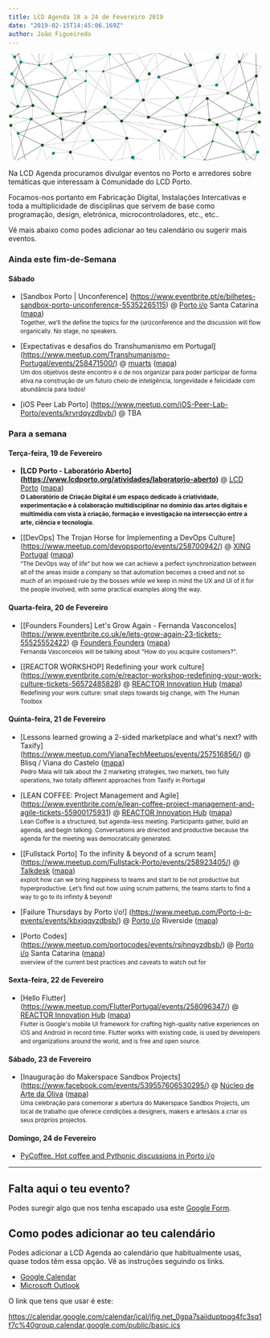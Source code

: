 ```yaml
---
title: LCD Agenda 18 a 24 de Fevereiro 2019
date: "2019-02-15T14:45:06.169Z"
author: João Figueiredo
---
```


<img src="connections.jpg" /><br />


Na LCD Agenda procuramos divulgar eventos no Porto e arredores sobre temáticas que interessam à Comunidade do LCD Porto.

Focamos-nos portanto em Fabricação Digital, Instalações Intercativas e toda a multiplicidade de disciplinas que servem de base como programação, design, eletrónica, microcontroladores, etc., etc..

Vê mais abaixo como podes adicionar ao teu calendário ou sugerir mais eventos.



### Ainda este fim-de-Semana


#### Sábado

* [Sandbox Porto | Unconference]
(https://www.eventbrite.pt/e/bilhetes-sandbox-porto-unconference-55352265115)
@ [Porto i/o](http://porto.io/) Santa Catarina
([mapa](https://goo.gl/maps/psfyAW9T3nF2))
<br /><small>
Together, we’ll the define the topics for the (un)conference and the discussion will flow organically. No stage, no speakers.
</small>

* [Expectativas e desafios do Transhumanismo em Portugal]
(https://www.meetup.com/Transhumanismo-Portugal/events/258471500/)
@ [muarts](https://muarts.tech/)
([mapa](https://goo.gl/maps/aMPj2XJJQYG2))
<br /><small>
Um dos objetivos deste encontro é o de nos organizar para poder participar de forma ativa na construção de um futuro cheio de inteligência, longevidade e felicidade com abundância para todos!
</small>

* [iOS Peer Lab Porto]
(https://www.meetup.com/iOS-Peer-Lab-Porto/events/krvrdqyzdbvb/)
@ TBA


### Para a semana


#### Terça-feira, 19 de Fevereiro

* **[LCD Porto - Laboratório Aberto]
(https://www.lcdporto.org/atividades/laboratorio-aberto)**
@ [LCD Porto](https://lcdporto.org/)
([mapa](https://goo.gl/maps/A65zj4ZXTrp))
<br /><small>
**O Laboratório de Criação Digital é um espaço dedicado à criatividade, experimentação e à colaboração multidisciplinar no domínio das artes digitais e multimédia com vista à criação, formação e investigação na intersecção entre a arte, ciência e tecnologia.**
</small>

* [[DevOps] The Trojan Horse for Implementing a DevOps Culture]
(https://www.meetup.com/devopsporto/events/258700942/)
@ [XING Portugal](https://corporate.xing.com/en/)
([mapa](https://goo.gl/maps/ZfQi1Jr3Ecp))
<br /><small>
“The DevOps way of life” but how we can achieve a perfect synchronization between all of the areas inside a company so that automation becomes a creed and not so much of an imposed rule by the bosses while we keep in mind the UX and UI of it for the people involved, with some practical examples along the way.
</small>


#### Quarta-feira, 20 de Fevereiro

* [[Founders Founders] Let's Grow Again - Fernanda Vasconcelos]
(https://www.eventbrite.co.uk/e/lets-grow-again-23-tickets-55525552422)
@ [Founders Founders](http://www.founders-founders.com/)
([mapa](https://maps.google.com/?cid=3857852217621409279))
<br /><small>
Fernanda Vasconcelos will be talking about "How do you acquire customers?".
</small>

* [[REACTOR WORKSHOP] Redefining your work culture]
(https://www.eventbrite.com/e/reactor-workshop-redefining-your-work-culture-tickets-56572485828)
@ [REACTOR Innovation Hub](https://reactorhub.io/)
([mapa](https://goo.gl/maps/jHDyounA2Ds))
<br /><small>
Redefining your work culture: small steps towards big change, with The Human Toolbox
</small>


#### Quinta-feira, 21 de Fevereiro

* [Lessons learned growing a 2-sided marketplace and what's next? with Taxify]
(https://www.meetup.com/VianaTechMeetups/events/257516856/)
@ Blisq / Viana do Castelo
([mapa](https://goo.gl/maps/xXGNv1PMf1L2))
<br /><small>
Pedro Maia will talk about the 2 marketing strategies, two markets, two fully operations, two totally different approaches from Taxify in Portugal
</small>

* [LEAN COFFEE: Project Management and Agile]
(https://www.eventbrite.com/e/lean-coffee-project-management-and-agile-tickets-55900175931)
@ [REACTOR Innovation Hub](https://reactorhub.io/)
([mapa](https://goo.gl/maps/jHDyounA2Ds))
<br /><small>
Lean Coffee is a structured, but agenda-less meeting. Participants gather, build an agenda, and begin talking. Conversations are directed and productive because the agenda for the meeting was democratically generated.
</small>

* [[Fullstack Porto] To the infinity & beyond of a scrum team]
(https://www.meetup.com/Fullstack-Porto/events/258923405/)
@ [Talkdesk](https://www.talkdesk.com/)
([mapa](https://goo.gl/maps/7evdpYhQWS52))
<br /><small>
exploit how can we bring happiness to teams and start to be not productive but hyperproductive. Let’s find out how using scrum patterns, the teams starts to find a way to go to its infinity & beyond!
</small>

* [Failure Thursdays by Porto i/o!]
(https://www.meetup.com/Porto-i-o-events/events/kbxjqqyzdbsb/)
@ [Porto i/o](http://porto.io/) Riverside
([mapa](https://goo.gl/maps/AZdcydFrGqC2))

* [Porto Codes]
(https://www.meetup.com/portocodes/events/rsjhnqyzdbsb/)
@ [Porto i/o](http://porto.io/) Santa Catarina
([mapa](https://goo.gl/maps/psfyAW9T3nF2))
<br /><small>
overview of the current best practices and caveats to watch out for
</small>


#### Sexta-feira, 22 de Fevereiro

* [Hello Flutter]
(https://www.meetup.com/FlutterPortugal/events/258096347/)
@ [REACTOR Innovation Hub](https://reactorhub.io/)
([mapa](https://goo.gl/maps/jHDyounA2Ds))
<br /><small>
Flutter is Google's mobile UI framework for crafting high-quality native experiences on iOS and Android in record time. Flutter works with existing code, is used by developers and organizations around the world, and is free and open source.
</small>


#### Sábado, 23 de Fevereiro

* [Inauguração do Makerspace Sandbox Projects]
(https://www.facebook.com/events/539557606530295/)
@ [Núcleo de Arte da Oliva](https://www.olivacreativefactory.com/)
([mapa](https://goo.gl/maps/qezxpWjzL6N2))
<br /><small>
Uma celebração para comemorar a abertura do Makerspace Sandbox Projects, um local de trabalho que oferece condições a designers, makers e artesãos a criar os seus próprios projectos.
</small>

#### Domingo, 24 de Fevereiro

  * [PyCoffee. Hot coffee and Pythonic discussions in Porto i/o](https://www.meetup.com/pyporto/events/dzkzhqyzdbgc/)


---

## Falta aqui o teu evento?

Podes suregir algo que nos tenha escapado usa este [Google Form](https://docs.google.com/forms/d/e/1FAIpQLSd_lOqzaRXBpCmAbJ9ODMuWPgkLzaN4xABgRX6HXPpDSDUB7Q/viewform?usp=sf_link).

## Como podes adicionar ao teu calendário

Podes adicionar a LCD Agenda ao calendário que habitualmente usas, quase todos têm essa opção. Vê as instruções seguindo os links.

* [Google Calendar](https://support.google.com/calendar/answer/37100?co=GENIE.Platform%3DDesktop&hl=en)
* [Microsoft Outlook](https://support.office.com/en-us/article/Import-or-subscribe-to-a-calendar-in-Outlook-com-cff1429c-5af6-41ec-a5b4-74f2c278e98c)

O link que tens que usar é este:

https://calendar.google.com/calendar/ical/jfig.net_0gpa7saiiduptpqg4fc3sq1f7c%40group.calendar.google.com/public/basic.ics
